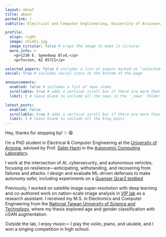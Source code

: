 ```yaml
---
layout: about
title: about
permalink: /
subtitle: Electrical and Computer Englineering, University of Arizona</a>. 

profile:
  align: right
  image: chieh1.jpg
  image_circular: false # crops the image to make it circular
  more_info: >
    <p>1230 E. Speedway Blvd.</p>
    <p>Tucson, AZ 85721</p>

selected_papers: false # includes a list of papers marked as "selected={true}"
social: true # includes social icons at the bottom of the page

announcements:
  enabled: false # includes a list of news items
  scrollable: true # adds a vertical scroll bar if there are more than 3 news items
  limit: 5 # leave blank to include all the news in the `_news` folder

latest_posts:
  enabled: false
  scrollable: true # adds a vertical scroll bar if there are more than 3 new posts items
  limit: 3 # leave blank to include all the blog posts
---
```




Hey, thanks for stopping by! :sparkles: :smile:

I’m a PhD student in Electrical & Computer Engineering at the [University of Arizona](https://ece.engineering.arizona.edu/), advised by Prof. [Salim Hariri](https://ece.engineering.arizona.edu/faculty-staff/faculty/salim-hariri/) in the [Autonomic Computing Laboratory](https://nsfcac.org/).

I work at the intersection of AI, cybersecurity, and autonomous vehicles, focusing on resilience—anticipating, withstanding, and recovering from failures and attacks. I design and evaluate ML-driven defenses to make autonomy safer, including experiments on a [Quanser Qcar2 testbed](https://www.quanser.com/products/qcar-2/)

Previously, I worked on satellite image super-resolution with deep learning and co-authored work on nation-scale image analysis in [VIP lab](https://sites.google.com/view/viplabntust/) as a research assistant. I received my M.S. in Electronics and Computer Engineering from the [National Taiwan University of Science and Technology](https://ece.ntust.edu.tw/index.php?Lang=en), where my thesis explored age and gender classification with cGAN augmentation.

Outside the lab, I enjoy music— I play the violin, piano, and ukulele, and I won a singing competition in high school.



